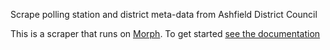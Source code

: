 Scrape polling station and district meta-data from Ashfield District Council

This is a scraper that runs on [Morph](https://morph.io). To get started [see the documentation](https://morph.io/documentation)
